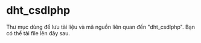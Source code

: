 # dht_csdlphp

Thư mục dùng để lưu tài liệu và mã nguồn liên quan đến "dht_csdlphp". Bạn có thể tải file lên đây sau.